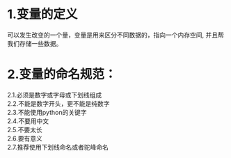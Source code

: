 # 1.变量的定义
  可以发生改变的一个量，变量是用来区分不同数据的，指向一个内存空间, 并且帮我们存储一些数据。

# 2.变量的命名规范：
  2.1.必须是数字或字母或下划线组成</br>
  2.2.不能是数字开头，更不能是纯数字</br>
  2.3.不能使用python的关键字</br>
  2.4.不要用中文</br>
  2.5.不要太长</br>
  2.6.要有意义</br>
  2.7.推荐使用下划线命名或者驼峰命名
 